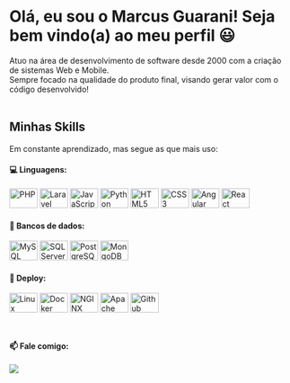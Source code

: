 # Olá, eu sou o Marcus Guarani! Seja bem vindo(a) ao meu perfil 😃

Atuo na área de desenvolvimento de software desde 2000 com a criação de sistemas Web e Mobile.<br/>
Sempre focado na qualidade do produto final, visando gerar valor com o código desenvolvido!<br/><br/>  


## Minhas Skills
Em constante aprendizado, mas segue as que mais uso:

#### 💻 Linguagens:
<div styled="display: inline-block">  
  <img width='50' height='35' alt='PHP' src="https://cdn.jsdelivr.net/gh/devicons/devicon/icons/php/php-original.svg" />
  <img width='50' height='35' alt='Laravel' src="https://cdn.jsdelivr.net/gh/devicons/devicon/icons/laravel/laravel-plain.svg" />
  <img width='50' height='35' alt='JavaScript' src="https://cdn.jsdelivr.net/gh/devicons/devicon/icons/javascript/javascript-original.svg" />  
  <img width='50' height='35' alt='Python' src="https://cdn.jsdelivr.net/gh/devicons/devicon/icons/python/python-original.svg" />
  <img width='50' height='35' alt='HTML5' src="https://cdn.jsdelivr.net/gh/devicons/devicon/icons/html5/html5-original.svg" />
  <img width='50' height='35' alt='CSS3' src="https://cdn.jsdelivr.net/gh/devicons/devicon/icons/css3/css3-original.svg" />  
  <img width='50' height='35' alt='Angular' src="https://cdn.jsdelivr.net/gh/devicons/devicon/icons/angularjs/angularjs-plain.svg" />
  <img width='50' height='35' alt='React' src="https://cdn.jsdelivr.net/gh/devicons/devicon/icons/react/react-original.svg" />
</div> 
  
#### 💾 Bancos de dados:
<div styled="display: inline-block">
  <img width='50' height='35' alt='MySQL' src="https://cdn.jsdelivr.net/gh/devicons/devicon/icons/mysql/mysql-original.svg" />
  <img width='50' height='35' alt='SQL Server' src="https://cdn.jsdelivr.net/gh/devicons/devicon/icons/microsoftsqlserver/microsoftsqlserver-plain.svg" />
  <img width='50' height='35' alt='PostgreSQL' src="https://cdn.jsdelivr.net/gh/devicons/devicon/icons/postgresql/postgresql-original.svg" />
  <img width='50' height='35' alt='MongoDB' src="https://cdn.jsdelivr.net/gh/devicons/devicon/icons/mongodb/mongodb-original.svg" />  
</div>

#### 🔌 Deploy:
<div styled="display: inline-block">
  <img width='50' height='35' alt='Linux' src="https://cdn.jsdelivr.net/gh/devicons/devicon/icons/linux/linux-original.svg" />
  <img width='50' height='35' alt='Docker' src="https://cdn.jsdelivr.net/gh/devicons/devicon/icons/docker/docker-original.svg" />
  <img width='50' height='35' alt='NGINX' src="https://cdn.jsdelivr.net/gh/devicons/devicon/icons/nginx/nginx-original.svg" />
  <img width='50' height='35' alt='Apache' src="https://cdn.jsdelivr.net/gh/devicons/devicon/icons/apache/apache-original.svg" />
  <img width='50' height='35' alt='Github' src="https://cdn.jsdelivr.net/gh/devicons/devicon/icons/github/github-original.svg" />
</div>
<br/>

##
#### 📫 Fale comigo:  
<a href="https://br.linkedin.com/in/marcus-guarani" target="_blank"><img src="https://img.shields.io/badge/LinkedIn-0077B5?style=for-the-badge&logo=linkedin&logoColor=white" target="_blank"></a>
